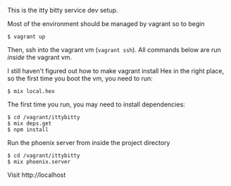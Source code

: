 This is the itty bitty service dev setup.

Most of the environment should be managed by vagrant so to begin

    $ vagrant up

Then, ssh into the vagrant vm (`vagrant ssh`). All commands below are run *inside* the vagrant vm.

I still haven't figured out how to make vagrant install Hex in the right place, so the first time you boot the vm, you need to run:

    $ mix local.hex

The first time you run, you may need to install dependencies:

	$ cd /vagrant/ittybitty
    $ mix deps.get
	$ npm install

Run the phoenix server from inside the project directory

	$ cd /vagrant/ittybitty
    $ mix phoenix.server

Visit http://localhost
